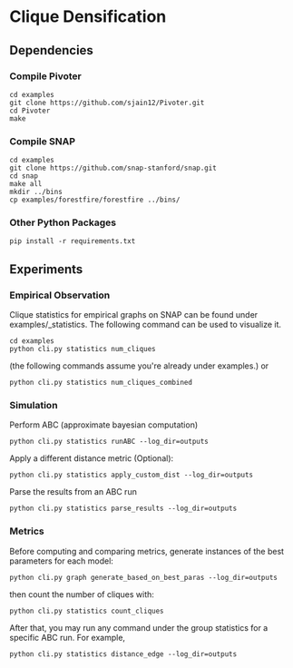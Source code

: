 # Clique Densification
## Dependencies
### Compile Pivoter
```
cd examples
git clone https://github.com/sjain12/Pivoter.git
cd Pivoter
make
```

### Compile SNAP
```
cd examples
git clone https://github.com/snap-stanford/snap.git
cd snap
make all
mkdir ../bins
cp examples/forestfire/forestfire ../bins/
```

### Other Python Packages
```
pip install -r requirements.txt
```

## Experiments
### Empirical Observation
Clique statistics for empirical graphs on SNAP can be found under examples/_statistics.
The following command can be used to visualize it.
```
cd examples
python cli.py statistics num_cliques
```
(the following commands assume you're already under examples.)
or
```
python cli.py statistics num_cliques_combined
```

### Simulation
Perform ABC (approximate bayesian computation)

```
python cli.py statistics runABC --log_dir=outputs
```

Apply a different distance metric (Optional):
```
python cli.py statistics apply_custom_dist --log_dir=outputs
```

Parse the results from an ABC run
```
python cli.py statistics parse_results --log_dir=outputs
```

### Metrics
Before computing and comparing metrics, generate instances of the best parameters for each model:
```
python cli.py graph generate_based_on_best_paras --log_dir=outputs
```
then count the number of cliques with:
```
python cli.py statistics count_cliques
```
After that, you may run any command under the group statistics for a specific ABC run.
For example,
```
python cli.py statistics distance_edge --log_dir=outputs
```